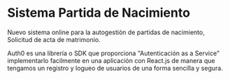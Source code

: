 # Sistema Partida de Nacimiento
 Nuevo sistema online para la autogestión de partidas de nacimiento, Solicitud de acta de matrimonio. 
 
 Auth0 es una librería o SDK que proporciona "Autenticación as a Service"
 implementarlo facilmente en una aplicación con React.js de manera que tengamos 
 un registro y logueo de usuarios de una forma sencilla y segura.
 
 
